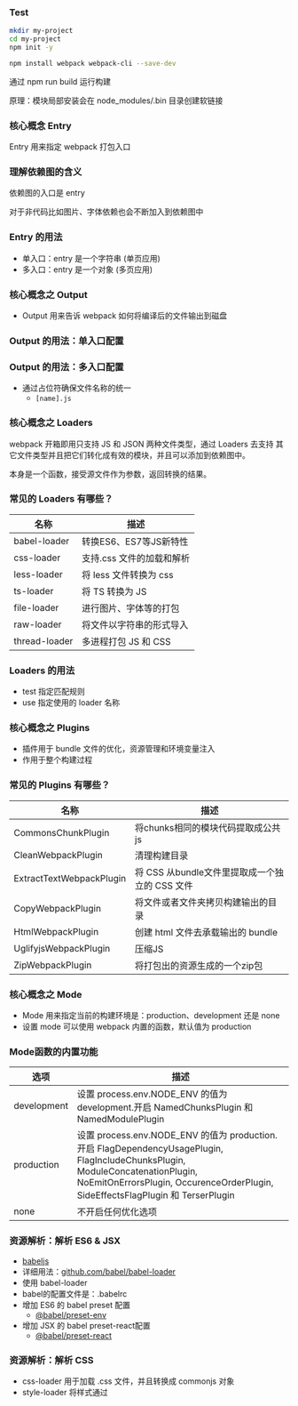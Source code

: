 ### Test

```sh
mkdir my-project
cd my-project
npm init -y

npm install webpack webpack-cli --save-dev
```

通过 npm run build 运行构建

原理：模块局部安装会在 node_modules/.bin 目录创建软链接 

### 核心概念 Entry

Entry 用来指定 webpack 打包入口

### 理解依赖图的含义

依赖图的入口是 entry

对于非代码比如图片、字体依赖也会不断加入到依赖图中

### Entry 的用法
* 单入口：entry 是一个字符串 (单页应用)
* 多入口：entry 是一个对象 (多页应用)

### 核心概念之 Output
* Output 用来告诉 webpack 如何将编译后的文件输出到磁盘

### Output 的用法：单入口配置

### Output 的用法：多入口配置
* 通过占位符确保文件名称的统一
  * `[name].js`

### 核心概念之 Loaders
webpack 开箱即用只支持 JS 和 JSON 两种文件类型，通过 Loaders 去支持
其它文件类型并且把它们转化成有效的模块，并且可以添加到依赖图中。

本身是一个函数，接受源文件作为参数，返回转换的结果。

### 常见的 Loaders 有哪些？
|名称|描述|
|---|----|
|babel-loader|转换ES6、ES7等JS新特性|
|css-loader|支持.css 文件的加载和解析|
|less-loader|将 less 文件转换为 css|
|ts-loader|将 TS 转换为 JS|
|file-loader|进行图片、字体等的打包|
|raw-loader|将文件以字符串的形式导入|
|thread-loader|多进程打包 JS 和 CSS|

### Loaders 的用法
* test 指定匹配规则
* use 指定使用的 loader 名称

### 核心概念之 Plugins
* 插件用于 bundle 文件的优化，资源管理和环境变量注入
* 作用于整个构建过程

### 常见的 Plugins 有哪些？
|名称|描述|
|---|----|
|CommonsChunkPlugin|将chunks相同的模块代码提取成公共js|
|CleanWebpackPlugin|清理构建目录|
|ExtractTextWebpackPlugin|将 CSS 从bundle文件里提取成一个独立的 CSS 文件|
|CopyWebpackPlugin|将文件或者文件夹拷贝构建输出的目录|
|HtmlWebpackPlugin|创建 html 文件去承载输出的 bundle|
|UglifyjsWebpackPlugin|压缩JS|
|ZipWebpackPlugin|将打包出的资源生成的一个zip包|

### 核心概念之 Mode
* Mode 用来指定当前的构建环境是：production、development 还是 none
* 设置 mode 可以使用 webpack 内置的函数，默认值为 production

### Mode函数的内置功能
|选项|描述|
|---|----|
|development|设置 process.env.NODE_ENV 的值为 development.开启 NamedChunksPlugin 和 NamedModulePlugin|
|production|设置 process.env.NODE_ENV 的值为 production.开启 FlagDependencyUsagePlugin, FlagIncludeChunksPlugin, ModuleConcatenationPlugin, NoEmitOnErrorsPlugin, OccurenceOrderPlugin, SideEffectsFlagPlugin 和 TerserPlugin|
|none|不开启任何优化选项|

### 资源解析：解析 ES6 & JSX
* [babeljs](https://babeljs.io/docs/en/)
* 详细用法：[github.com/babel/babel-loader](https://github.com/babel/babel-loader)
* 使用 babel-loader
* babel的配置文件是：.babelrc
* 增加 ES6 的 babel preset 配置
  * [@babel/preset-env](https://babeljs.io/docs/en/babel-preset-env)
* 增加 JSX 的 babel preset-react配置
  * [@babel/preset-react](https://babeljs.io/docs/en/babel-preset-react)

### 资源解析：解析 CSS
* css-loader 用于加载 .css 文件，并且转换成 commonjs 对象
* style-loader 将样式通过 <style> 标签插入到 head 中
* [style-loader](https://github.com/webpack-contrib/style-loader)
* [css-loader](https://github.com/webpack-contrib/css-loader)

### 资源解析：解析 Less 和 Sass
* [less-loader](https://github.com/webpack-contrib/less-loader)
  * The less-loader requires less as peerDependency.
* [sass-loader](https://github.com/webpack-contrib/sass-loader)
  * The sass-loader requires you to install either Node Sass or Dart Sass on your own (more documentation you can find below). 

### 资源解析：解析图片
* [file-loader](https://github.com/webpack-contrib/file-loader)
* 用于处理文件

### 资源解析：解析字体
* file-loader 也可以解析字体

### 资源解析：使用 url-loader
* url-loader 也可以处理图片和字体
* 可以设置较小资源自动 base64
* [url-loader](https://github.com/webpack-contrib/url-loader)

### Webpack 中的文件监听
* 文件监听是在发现源码变化时，自动重新构建出新的输出文件
* webpack 开启监听模式，有两种方式
  * 启动 webpack 命令时，带上 --watch 参数
  * 在配置 webpack.config.js 中设置 watch:true
  * 唯一缺陷：每次需要手动刷新浏览器

### 文件监听的原理分析
* 轮询判断文件的最后编辑时间
* 某个文件发生了变化，并不会立刻告诉监听者，而是先缓存起来，等 aggregateTimeout
```js
module.export = {
  // 默认为 false, 也就是不监听
  watch: true
  // 只有开启监听模式，watchOptions 才有意义
  watchOptions: {
    //默认为空，不监听的文件或文件夹，支持正则匹配
    ignored: /node_modules/,
    //监听到变化后会等 300ms 再去执行，默认 300ms 
    aggregateTimeout: 300,
    // 判断文件是否发生变化是通过不停询问系统指定文件有没有变化实现的，默认每秒问 1000 次
    poll: 1000
  }
}
```

### 热更新: webpack-dev-server
* WDS 不刷新浏览器
* WDS 不输出文件，而是放在内存中
* 使用 HotModuleReplacementPlugin 插件
* [hot-module-replacement](https://webpack.js.org/guides/hot-module-replacement/)

### 热更新: 使用 webpack-dev-middleware
* WDM 将 webpack 输出的文件传输给服务器
* 适用于灵活的定制场景

### 热更新的原理分析
* Webpack Compile: 将 JS 编译成 Bundle
* HMR Server: 将热更新的文件输出给 HMR Runtime
* Bundle Server: 提供文件在浏览器中的访问
* HMR Runtime: 会被注入到浏览器，更新文件变化
* bundle.js: 构建输出的文件

### 什么是文件指纹
* 打包后输出的文件名的后缀
* 版本管理
* 对于没有修改的文件，也可以继续使用

### 文件指纹如何生成
* Hash: 和整个项目的构建相关，只要项目文件有修改，整个项目构建的 hash 值就会更改
* Chunkhash：和 webpack 打包的 chunk 有关，不同的 entry 会有不同的 chunkhash 值
* Contenthash: 根据文件内容来定义 hash，文件内容不变，则 contenthash 不变 

### JS 的文件指纹设置
* 设置 output 的 filename, 使用 [chunkhash]

### CSS 的文件指纹设置
* 设置 MiniCssExtractPlugin 的 filename, 使用 [contenthash]
* [mini-css-extract-plugin](https://github.com/webpack-contrib/mini-css-extract-plugin)

### 图片的文件指纹设置
* 设置 file-loader 的name，使用 [hash]

|占位符名称|含义|
|---|----|
|[ext]|资源后缀名|
|[name]|文件名称|
|[path]|文件的相对路径|
|[folder]|文件所在的文件夹|
|[name]|文件名称|
|[contenthash]|文件的内容hash, 默认是 md5 生成|
|[hash]|文件的内容hash, 默认是 md5 生成|
|[emoji]|一个随机的指代文件内容的 emoj|


### 代码压缩
* HTML 压缩
* CSS 压缩
* JS 压缩

### JS 文件的压缩
* 内置了 uglifyjs-webpack-plugin

### CSS 文件的压缩
* 使用 optimize-css-assets-webpack-plugin
  * [optimize-css-assets-webpack-plugin](https://github.com/NMFR/optimize-css-assets-webpack-plugin)
* 同时使用 cssnano

### html 文件的压缩
* 修改 html-webpack-plugin，设置压缩参数
  * [html-webpack-plugin](https://github.com/jantimon/html-webpack-plugin)

### 自动清理构建目录
* 避免构建前每次都需要手动删除 dist
* 使用 [clean-webpack-plugin](https://github.com/johnagan/clean-webpack-plugin)
  * 默认删除 output 指定的目录

### CSS3 的属性为什么需要前缀？
* Trident(-ms)
* Geko(-moz)
* Webkit(-webkit)
* Presto(-o)

### PostCSS 插件 autoprefixer 自动补齐 CSS3 前缀
* [https://github.com/postcss/postcss](https://github.com/postcss/postcss)
* [https://postcss.org](https://postcss.org)
* 使用 autoprefixer
* 根据 Can I Use 规则[Can I Use](https://caniuse.com)

### rem 是什么？
* W3C 对 rem 的定义：font-size of the root element
* rem 和 px 的对比
  * rem 是相对单位
  * px 是绝对单位

### 移动端 CSS px 自动转换成 rem
* 使用 [px2rem-loader](https://github.com/Jinjiang/px2rem-loader)
* 页面渲染时计算根元素的 font-size 值
  * 可以使用手淘的 [lib-flexible](https://github.com/amfe/lib-flexible) 库

### 资源内联的意义
* 代码层面
  * 页面框架的初始化版本
  * 上报相关打点
  * css 内联避免页面闪动
* 请求层面：减少 HTTP 网络请求
  * 小图片或者字体内联(url-loader)

### HTML 和 JS 的内联
* raw-loader(0.5.1) 内联 html
  * ${ require('raw-loader!./meta.html') }
* raw-loader 内联 js
  * <script>${ require('raw-loader!../../node_modules/lib-flexible/flexible.js') }</script>

### CSS 内联
* 方案一：借助 style-loader
* 方案二：html-inline-css-webpack-plugin

### 多页面应用(MPA)概念
* 每一次页面跳转的时候，后台服务器都会返回一个新的 html 文档，这种类型的网站也就是多页网站，也叫做多页应用。